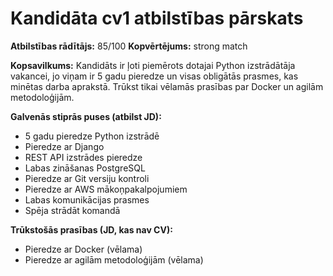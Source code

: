 # Kandidāta cv1 atbilstības pārskats

**Atbilstības rādītājs:** 85/100
**Kopvērtējums:** strong match

**Kopsavilkums:** Kandidāts ir ļoti piemērots dotajai Python izstrādātāja vakancei, jo viņam ir 5 gadu pieredze un visas obligātās prasmes, kas minētas darba aprakstā. Trūkst tikai vēlamās prasības par Docker un agilām metodoloģijām.

**Galvenās stiprās puses (atbilst JD):**
- 5 gadu pieredze Python izstrādē
- Pieredze ar Django
- REST API izstrādes pieredze
- Labas zināšanas PostgreSQL
- Pieredze ar Git versiju kontroli
- Pieredze ar AWS mākoņpakalpojumiem
- Labas komunikācijas prasmes
- Spēja strādāt komandā

**Trūkstošās prasības (JD, kas nav CV):**
- Pieredze ar Docker (vēlama)
- Pieredze ar agilām metodoloģijām (vēlama)

